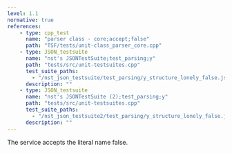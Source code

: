 ```yaml
---
level: 1.1
normative: true
references:
    - type: cpp_test
      name: "parser class - core;accept;false"
      path: "TSF/tests/unit-class_parser_core.cpp"
    - type: JSON_testsuite
      name: "nst's JSONTestSuite;test_parsing;y"
      path: "tests/src/unit-testsuites.cpp"
      test_suite_paths:
        - "/nst_json_testsuite/test_parsing/y_structure_lonely_false.json"
      description: ""
    - type: JSON_testsuite
      name: "nst's JSONTestSuite (2);test_parsing;y"
      path: "tests/src/unit-testsuites.cpp"
      test_suite_paths:
        - "/nst_json_testsuite2/test_parsing/y_structure_lonely_false.json"
      description: ""
---
```


The service accepts the literal name false.